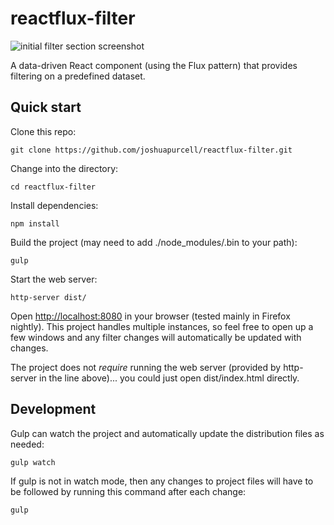 reactflux-filter
================

![initial filter section screenshot](https://joshuapurcell.github.io/reactflux-filter/images/filter-221013.png)

A data-driven React component (using the Flux pattern) that provides filtering on a predefined dataset.

Quick start
-----------

Clone this repo:
```
git clone https://github.com/joshuapurcell/reactflux-filter.git
```

Change into the directory:
```
cd reactflux-filter
```

Install dependencies:
```
npm install
```

Build the project (may need to add ./node_modules/.bin to your path):
```
gulp
```

Start the web server:
```
http-server dist/
```
Open [http://localhost:8080](http://localhost:8080) in your browser (tested mainly in Firefox nightly). This project handles multiple instances, so feel free to open up a few windows and any filter changes will automatically be updated with changes.

The project does not *require* running the web server (provided by http-server in the line above)... you could just open dist/index.html directly.

Development
-----------

Gulp can watch the project and automatically update the distribution files as needed:
```
gulp watch
```

If gulp is not in watch mode, then any changes to project files will have to be followed by running this command after each change:
```
gulp
```
